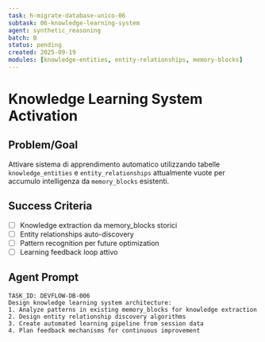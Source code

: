 ```yaml
---
task: h-migrate-database-unico-06
subtask: 06-knowledge-learning-system
agent: synthetic_reasoning
batch: B
status: pending
created: 2025-09-19
modules: [knowledge-entities, entity-relationships, memory-blocks]
---
```


# Knowledge Learning System Activation

## Problem/Goal
Attivare sistema di apprendimento automatico utilizzando tabelle `knowledge_entities` e `entity_relationships` attualmente vuote per accumulo intelligenza da `memory_blocks` esistenti.

## Success Criteria
- [ ] Knowledge extraction da memory_blocks storici
- [ ] Entity relationships auto-discovery
- [ ] Pattern recognition per future optimization
- [ ] Learning feedback loop attivo

## Agent Prompt
```
TASK_ID: DEVFLOW-DB-006
Design knowledge learning system architecture:
1. Analyze patterns in existing memory_blocks for knowledge extraction
2. Design entity relationship discovery algorithms
3. Create automated learning pipeline from session data
4. Plan feedback mechanisms for continuous improvement
```